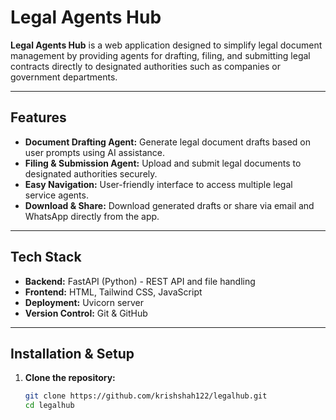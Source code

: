 # Legal Agents Hub

**Legal Agents Hub** is a web application designed to simplify legal document management by providing agents for drafting, filing, and submitting legal contracts directly to designated authorities such as companies or government departments.

---

## Features

- **Document Drafting Agent:** Generate legal document drafts based on user prompts using AI assistance.
- **Filing & Submission Agent:** Upload and submit legal documents to designated authorities securely.
- **Easy Navigation:** User-friendly interface to access multiple legal service agents.
- **Download & Share:** Download generated drafts or share via email and WhatsApp directly from the app.

---

## Tech Stack

- **Backend:** FastAPI (Python) - REST API and file handling
- **Frontend:** HTML, Tailwind CSS, JavaScript
- **Deployment:** Uvicorn server
- **Version Control:** Git & GitHub

---

## Installation & Setup

1. **Clone the repository:**
   ```bash
   git clone https://github.com/krishshah122/legalhub.git
   cd legalhub
